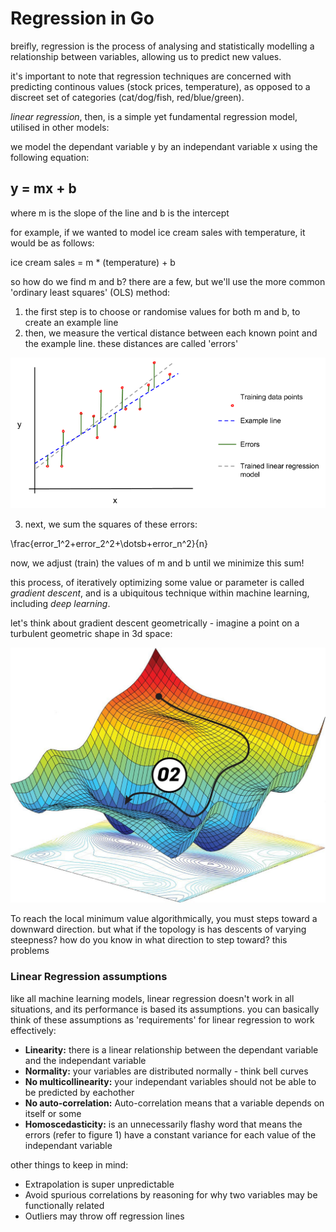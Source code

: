 # Regression in Go

breifly, regression is the process of analysing and statistically modelling a relationship between variables, allowing us to predict new values.

it's important to note that regression techniques are concerned with predicting continous values (stock prices, temperature), as opposed to a discreet set of categories (cat/dog/fish, red/blue/green).

_linear regression_, then, is a simple yet fundamental regression model, utilised in other models:

we model the dependant variable y by an independant variable x using the following equation:

## y = mx + b

where m is the slope of the line and b is the intercept


for example, if we wanted to model ice cream sales with temperature, it would be as follows:

ice cream sales = m * (temperature) + b

so how do we find m and b? there are a few, but we'll use the more common 'ordinary least squares' (OLS) method:

1. the first step is to choose or randomise values for both m and b, to create an example line
2. then, we measure the vertical distance between each known point and the example line. these distances are called 'errors'

<img src="./ols.png">

3. next, we sum the squares of these errors:

\frac{error_1^2+error_2^2+\dotsb+error_n^2}{n} 

now, we adjust (train) the values of m and b until we minimize this sum!

this process, of iteratively optimizing some value or parameter is called _gradient descent_, and is a ubiquitous technique within machine learning, including _deep learning_. 

let's think about gradient descent geometrically - imagine a point on a turbulent geometric shape in 3d space:

<img src="./gradient-descent.jpg">

To reach the local minimum value algorithmically, you must steps toward a downward direction. but what if the topology is has descents of varying steepness? how do you know in what direction to step toward? this problems 


### Linear Regression assumptions
like all machine learning models, linear regression doesn't work in all situations, and its performance is based its assumptions. you can basically think of these assumptions as 'requirements' for linear regression to work effectively:

- **Linearity:** there is a linear relationship between the dependant variable and the independant variable
- **Normality:** your variables are distributed normally - think bell curves
- **No multicollinearity:** your independant variables should not be able to be predicted by eachother
- **No auto-correlation:** Auto-correlation means that a variable depends on itself or some 
- **Homoscedasticity:** is an unnecessarily flashy word that means the errors (refer to figure 1) have a constant variance for each value of the independant variable


other things to keep in mind:
- Extrapolation is super unpredictable
- Avoid spurious correlations by reasoning for why two variables may be functionally related
- Outliers may throw off regression lines























